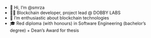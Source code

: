 - 👋 Hi, I’m @smrza
- 🧑‍💻 Blockchain developer, project lead @ DOBBY LABS
- 👀 I’m enthusiastic about blockchain technologies
- 🎓 Red diploma (with honours) in Software Engineering (bachelor’s degree) + Dean’s Award for thesis 

<!---
smrza/smrza is a ✨ special ✨ repository because its `README.md` (this file) appears on your GitHub profile.
You can click the Preview link to take a look at your changes.
--->
